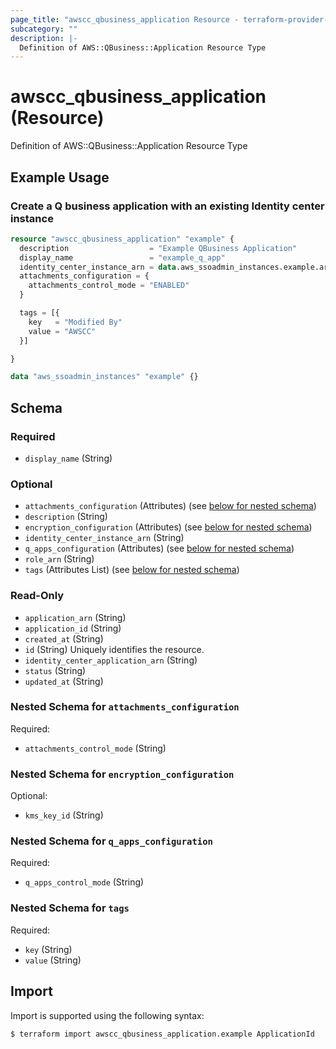 ```yaml
---
page_title: "awscc_qbusiness_application Resource - terraform-provider-awscc"
subcategory: ""
description: |-
  Definition of AWS::QBusiness::Application Resource Type
---
```


# awscc_qbusiness_application (Resource)

Definition of AWS::QBusiness::Application Resource Type

## Example Usage

### Create a Q business application with an existing Identity center instance

```terraform
resource "awscc_qbusiness_application" "example" {
  description                  = "Example QBusiness Application"
  display_name                 = "example_q_app"
  identity_center_instance_arn = data.aws_ssoadmin_instances.example.arns[0]
  attachments_configuration = {
    attachments_control_mode = "ENABLED"
  }

  tags = [{
    key   = "Modified By"
    value = "AWSCC"
  }]

}

data "aws_ssoadmin_instances" "example" {}
```

<!-- schema generated by tfplugindocs -->
## Schema

### Required

- `display_name` (String)

### Optional

- `attachments_configuration` (Attributes) (see [below for nested schema](#nestedatt--attachments_configuration))
- `description` (String)
- `encryption_configuration` (Attributes) (see [below for nested schema](#nestedatt--encryption_configuration))
- `identity_center_instance_arn` (String)
- `q_apps_configuration` (Attributes) (see [below for nested schema](#nestedatt--q_apps_configuration))
- `role_arn` (String)
- `tags` (Attributes List) (see [below for nested schema](#nestedatt--tags))

### Read-Only

- `application_arn` (String)
- `application_id` (String)
- `created_at` (String)
- `id` (String) Uniquely identifies the resource.
- `identity_center_application_arn` (String)
- `status` (String)
- `updated_at` (String)

<a id="nestedatt--attachments_configuration"></a>
### Nested Schema for `attachments_configuration`

Required:

- `attachments_control_mode` (String)


<a id="nestedatt--encryption_configuration"></a>
### Nested Schema for `encryption_configuration`

Optional:

- `kms_key_id` (String)


<a id="nestedatt--q_apps_configuration"></a>
### Nested Schema for `q_apps_configuration`

Required:

- `q_apps_control_mode` (String)


<a id="nestedatt--tags"></a>
### Nested Schema for `tags`

Required:

- `key` (String)
- `value` (String)

## Import

Import is supported using the following syntax:

```shell
$ terraform import awscc_qbusiness_application.example ApplicationId
```
